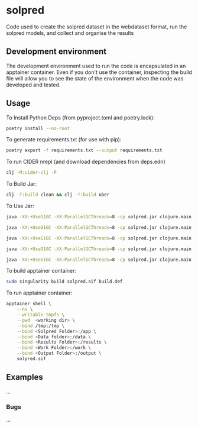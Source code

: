 # solpred

Code used to create the solpred dataset in the webdataset format, run the solpred models, and collect and organise the results

## Development environment

The development environment used to run the code is encapsulated in an apptainer container. Even if you don't use the container, inspecting the build file will allow you to see the state of the environment when the code was developed and tested.

## Usage

To Install Python Deps (from pyproject.toml and poetry.lock):
```bash
poetry install --no-root
```

To generate requirements.txt (for use with pip):
```bash
poetry export -f requirements.txt --output requirements.txt
```

To run CIDER nrepl (and download dependencies from deps.edn)
```bash
clj -M:cider-clj -P
```

To Build Jar:
```bash
clj -T:build clean && clj -T:build uber
```

To Use Jar:
```bash
java -XX:+UseG1GC -XX:ParallelGCThreads=8 -cp solpred.jar clojure.main -m solpred.core dataset --config-path config.edn 

java -XX:+UseG1GC -XX:ParallelGCThreads=8 -cp solpred.jar clojure.main -m solpred.core clean --threshold-mb 10.1 --base-dir x

java -XX:+UseG1GC -XX:ParallelGCThreads=8 -cp solpred.jar clojure.main -m solpred.core clean-results --base-path /work --dry-run

java -XX:+UseG1GC -XX:ParallelGCThreads=8 -cp solpred.jar clojure.main -m solpred.core verify --dataset blackmountain

java -XX:+UseG1GC -XX:ParallelGCThreads=8 -cp solpred.jar clojure.main -m solpred.core launch --dataset blackmountain-round --model-name fully-conv --script-name fully_conv.py --run-dir bmr-fc-run --launch-dir bmr-fc-launch --term-list "[2 16]" --spacing-list "[60]" --horizon-list "[420]" --img-width 64 --crop-size 768 --folds 3 --lr-list "[3e-6]"
```

To build apptainer container:
```bash
sudo singularity build solpred.sif build.def
```

To run apptainer container:
```bash
apptainer shell \
    --nv \
    --writable-tmpfs \
    --pwd  <working dir> \
    --bind /tmp:/tmp \
    --bind <Solpred Folder>:/app \
    --bind <Data folder>:/data \
    --bind <Results Folder>:/results \
    --bind <Work Folder>:/work \
    --bind <Output Folder>:/output \
    solpred.sif
```


## Examples

...

### Bugs

...

